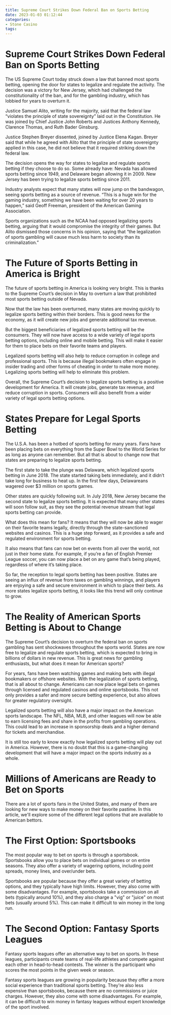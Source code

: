 ```yaml
---
title: Supreme Court Strikes Down Federal Ban on Sports Betting
date: 2023-01-03 01:12:44
categories:
- Stone Casino
tags:
---
```



#  Supreme Court Strikes Down Federal Ban on Sports Betting

The US Supreme Court today struck down a law that banned most sports betting, opening the door for states to legalize and regulate the activity. The decision was a victory for New Jersey, which had challenged the constitutionality of the ban, and for the gambling industry, which has lobbied for years to overturn it.

Justice Samuel Alito, writing for the majority, said that the federal law “violates the principle of state sovereignty” laid out in the Constitution. He was joined by Chief Justice John Roberts and Justices Anthony Kennedy, Clarence Thomas, and Ruth Bader Ginsburg.

Justice Stephen Breyer dissented, joined by Justice Elena Kagan. Breyer said that while he agreed with Alito that the principle of state sovereignty applied in this case, he did not believe that it required striking down the federal law.

The decision opens the way for states to legalize and regulate sports betting if they choose to do so. Some already have: Nevada has allowed sports betting since 1949, and Delaware began allowing it in 2009. New Jersey has been trying to legalize sports betting since 2011.

Industry analysts expect that many states will now jump on the bandwagon, seeing sports betting as a source of revenue. “This is a huge win for the gaming industry, something we have been waiting for over 20 years to happen,” said Geoff Freeman, president of the American Gaming Association.

Sports organizations such as the NCAA had opposed legalizing sports betting, arguing that it would compromise the integrity of their games. But Alito dismissed those concerns in his opinion, saying that “the legalization of sports gambling will cause much less harm to society than its criminalization.”

#  The Future of Sports Betting in America is Bright

The future of sports betting in America is looking very bright. This is thanks to the Supreme Court’s decision in May to overturn a law that prohibited most sports betting outside of Nevada.

Now that the law has been overturned, many states are moving quickly to legalize sports betting within their borders. This is good news for the economy, as it will create new jobs and generate additional tax revenue.

But the biggest beneficiaries of legalized sports betting will be the consumers. They will now have access to a wide variety of legal sports betting options, including online and mobile betting. This will make it easier for them to place bets on their favorite teams and players.

Legalized sports betting will also help to reduce corruption in college and professional sports. This is because illegal bookmakers often engage in insider trading and other forms of cheating in order to make more money. Legalizing sports betting will help to eliminate this problem.

Overall, the Supreme Court’s decision to legalize sports betting is a positive development for America. It will create jobs, generate tax revenue, and reduce corruption in sports. Consumers will also benefit from a wider variety of legal sports betting options.

#  States Prepare for Legal Sports Betting

The U.S.A. has been a hotbed of sports betting for many years. Fans have been placing bets on everything from the Super Bowl to the World Series for as long as anyone can remember. But all that is about to change now that states are preparing to legalize sports betting.

The first state to take the plunge was Delaware, which legalized sports betting in June 2018. The state started taking bets immediately, and it didn’t take long for business to heat up. In the first few days, Delawareans wagered over $3 million on sports games.

Other states are quickly following suit. In July 2018, New Jersey became the second state to legalize sports betting. It is expected that many other states will soon follow suit, as they see the potential revenue stream that legal sports betting can provide.

What does this mean for fans? It means that they will now be able to wager on their favorite teams legally, directly through the state-sanctioned websites and casinos. This is a huge step forward, as it provides a safe and regulated environment for sports betting.

It also means that fans can now bet on events from all over the world, not just in their home state. For example, if you’re a fan of English Premier League soccer, you can now place a bet on any game that’s being played, regardless of where it’s taking place.

So far, the reception to legal sports betting has been positive. States are seeing an influx of revenue from taxes on gambling winnings, and players are enjoying a safe and secure environment in which to place their bets. As more states legalize sports betting, it looks like this trend will only continue to grow.

#  The Reality of American Sports Betting is About to Change

The Supreme Court’s decision to overturn the federal ban on sports gambling has sent shockwaves throughout the sports world. States are now free to legalize and regulate sports betting, which is expected to bring in billions of dollars in new revenue. This is great news for gambling enthusiasts, but what does it mean for American sports?

For years, fans have been watching games and making bets with illegal bookmakers or offshore websites. With the legalization of sports betting, that is all about to change. Americans can now place legal bets on games through licensed and regulated casinos and online sportsbooks. This not only provides a safer and more secure betting experience, but also allows for greater regulatory oversight.

Legalized sports betting will also have a major impact on the American sports landscape. The NFL, NBA, MLB, and other leagues will now be able to earn licensing fees and share in the profits from gambling operations. This could lead to an increase in sponsorship deals and a higher demand for tickets and merchandise.

It is still too early to know exactly how legalized sports betting will play out in America. However, there is no doubt that this is a game-changing development that will have a major impact on the sports industry as a whole.

#  Millions of Americans are Ready to Bet on Sports

There are a lot of sports fans in the United States, and many of them are looking for new ways to make money on their favorite pastime. In this article, we'll explore some of the different legal options that are available to American bettors.

# The First Option: Sportsbooks

The most popular way to bet on sports is through a sportsbook. Sportsbooks allow you to place bets on individual games or on entire seasons. They also offer a variety of wagering options, including point spreads, money lines, and over/under bets.

Sportsbooks are popular because they offer a great variety of betting options, and they typically have high limits. However, they also come with some disadvantages. For example, sportsbooks take a commission on all bets (typically around 10%), and they also charge a "vig" or "juice" on most bets (usually around 5%). This can make it difficult to win money in the long run.

# The Second Option: Fantasy Sports Leagues

Fantasy sports leagues offer an alternative way to bet on sports. In these leagues, participants create teams of real-life athletes and compete against each other in head-to-head contests. The winner is the participant who scores the most points in the given week or season.

Fantasy sports leagues are growing in popularity because they offer a more social experience than traditional sports betting. They're also less expensive than sportsbooks, because there are no commissions or juice charges. However, they also come with some disadvantages. For example, it can be difficult to win money in fantasy leagues without expert knowledge of the sport involved.